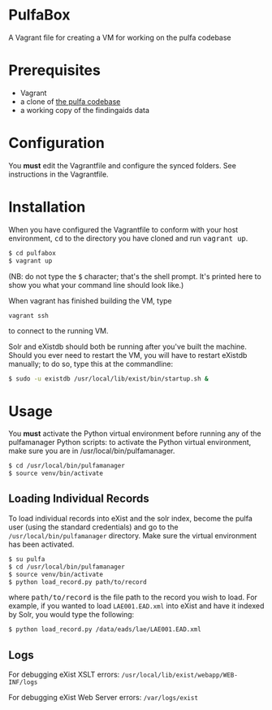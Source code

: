 # PulfaBox
A Vagrant file for creating a VM for working on the pulfa codebase

# Prerequisites
  * Vagrant
  * a clone of [the pulfa codebase](https://github.com/pulibrary/pulfa)
  * a working copy of the findingaids data

# Configuration
You **must** edit the Vagrantfile and configure the synced folders.  See instructions in the Vagrantfile.

# Installation
When you have configured the Vagrantfile to conform with your host environment, <kbd>cd</kbd> to the directory you have cloned and run <kbd>vagrant up</kbd>.

``` sh
$ cd pulfabox
$ vagrant up
```

(NB: do not type the <kbd>$</kbd> character; that's the shell prompt. It's printed here to show you what your command line should look like.)

When vagrant has finished building the VM, type 

```vagrant ssh```

to connect to the running VM.

Solr and eXistdb should both be running after you've built the machine.  Should you ever need to restart the VM, you will have to restart eXistdb manually; to do so, type this at the commandline:

``` sh
$ sudo -u existdb /usr/local/lib/exist/bin/startup.sh &
```

# Usage
You **must** activate the Python virtual environment before running any of the pulfamanager Python scripts: to activate the Python virtual environment, make sure you are in /usr/local/bin/pulfamanager.

``` sh
$ cd /usr/local/bin/pulfamanager
$ source venv/bin/activate
```

## Loading Individual Records
To load individual records into eXist and the solr index, become the pulfa user (using the standard credentials) and go to the `/usr/local/bin/pulfamanager` directory. Make sure the virtual environment has been activated.

``` sh
$ su pulfa
$ cd /usr/local/bin/pulfamanager
$ source venv/bin/activate
$ python load_record.py path/to/record
```

where <kbd>path/to/record</kbd> is the file path to the record you wish to load.  For example, if you wanted to load `LAE001.EAD.xml` into eXist and have it indexed by Solr, you would type the following:

``` sh
$ python load_record.py /data/eads/lae/LAE001.EAD.xml
```
## Logs
For debugging eXist XSLT errors:
```/usr/local/lib/exist/webapp/WEB-INF/logs```

For debugging eXist Web Server errors:
```/var/logs/exist```
